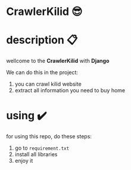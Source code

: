 # CrawlerKilid 😎

# description 📋
wellcome to the **CrawlerKilid** with **Django**

We can do this in the project:
1. you can crawl kilid website
2. extract all information you need to buy home


# using ✔️
for using this repo, do these steps:
1. go to ```requirement.txt```
2. install all libraries
3. enjoy it
   


